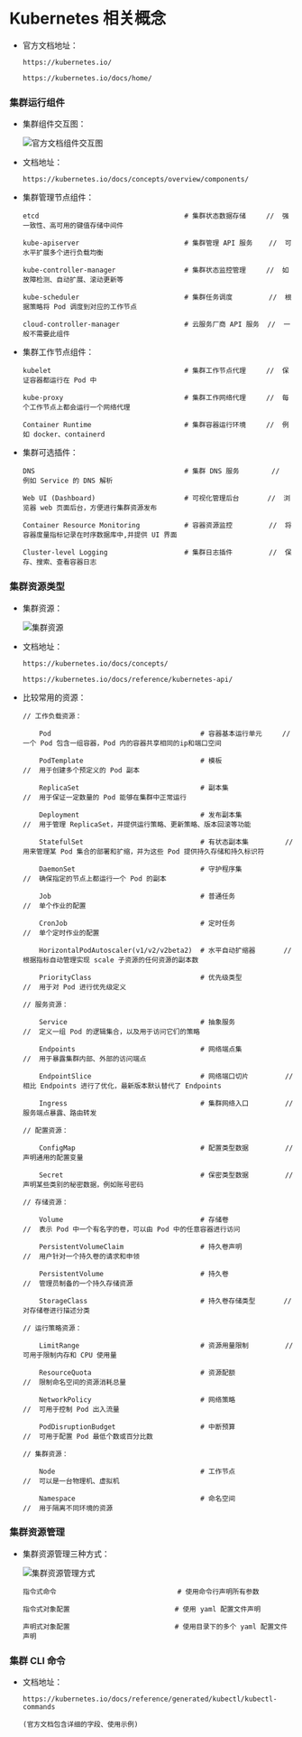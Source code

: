 
# Kubernetes 相关概念

  * 官方文档地址：

        https://kubernetes.io/

        https://kubernetes.io/docs/home/

### 集群运行组件

  * 集群组件交互图：

      ![官方文档组件交互图](./images/Part01.components.png)

  * 文档地址：

        https://kubernetes.io/docs/concepts/overview/components/

  * 集群管理节点组件：

        etcd                                    # 集群状态数据存储     //  强一致性、高可用的键值存储中间件

        kube-apiserver                          # 集群管理 API 服务    //  可水平扩展多个进行负载均衡

        kube-controller-manager                 # 集群状态监控管理     //  如故障检测、自动扩展、滚动更新等

        kube-scheduler                          # 集群任务调度         //  根据策略将 Pod 调度到对应的工作节点

        cloud-controller-manager                # 云服务厂商 API 服务  //  一般不需要此组件

  * 集群工作节点组件：

        kubelet                                 # 集群工作节点代理     //  保证容器都运行在 Pod 中

        kube-proxy                              # 集群工作网络代理     //  每个工作节点上都会运行一个网络代理

        Container Runtime                       # 集群容器运行环境     //  例如 docker、containerd

  * 集群可选插件：

        DNS                                     # 集群 DNS 服务        //  例如 Service 的 DNS 解析

        Web UI (Dashboard)                      # 可视化管理后台       //  浏览器 web 页面后台，方便进行集群资源发布

        Container Resource Monitoring           # 容器资源监控         //  将容器度量指标记录在时序数据库中,并提供 UI 界面

        Cluster-level Logging                   # 集群日志插件         //  保存、搜索、查看容器日志

### 集群资源类型

  * 集群资源：

      ![集群资源](./images/Part01.resource.png)

  * 文档地址：

        https://kubernetes.io/docs/concepts/

        https://kubernetes.io/docs/reference/kubernetes-api/

  * 比较常用的资源：

        // 工作负载资源：

            Pod                                     # 容器基本运行单元     //  一个 Pod 包含一组容器，Pod 内的容器共享相同的ip和端口空间

            PodTemplate                             # 模板                 //  用于创建多个预定义的 Pod 副本

            ReplicaSet                              # 副本集               //  用于保证一定数量的 Pod 能够在集群中正常运行

            Deployment                              # 发布副本集           //  用于管理 ReplicaSet，并提供运行策略、更新策略、版本回滚等功能

            StatefulSet                             # 有状态副本集         //  用来管理某 Pod 集合的部署和扩缩，并为这些 Pod 提供持久存储和持久标识符

            DaemonSet                               # 守护程序集           //  确保指定的节点上都运行一个 Pod 的副本

            Job                                     # 普通任务             //  单个作业的配置

            CronJob                                 # 定时任务             //  单个定时作业的配置

            HorizontalPodAutoscaler(v1/v2/v2beta2)  # 水平自动扩缩器       //  根据指标自动管理实现 scale 子资源的任何资源的副本数

            PriorityClass                           # 优先级类型           //  用于对 Pod 进行优先级定义

        // 服务资源：

            Service                                 # 抽象服务             //  定义一组 Pod 的逻辑集合，以及用于访问它们的策略

            Endpoints                               # 网络端点集           //  用于暴露集群内部、外部的访问端点

            EndpointSlice                           # 网络端口切片         //  相比 Endpoints 进行了优化，最新版本默认替代了 Endpoints

            Ingress                                 # 集群网络入口         //  服务端点暴露、路由转发

        // 配置资源：

            ConfigMap                               # 配置类型数据         //  声明通用的配置变量

            Secret                                  # 保密类型数据         //  声明某些类别的秘密数据，例如账号密码

        // 存储资源：

            Volume                                  # 存储卷               //  表示 Pod 中一个有名字的卷，可以由 Pod 中的任意容器进行访问

            PersistentVolumeClaim                   # 持久卷声明           //  用户针对一个持久卷的请求和申领

            PersistentVolume                        # 持久卷               //  管理员制备的一个持久存储资源

            StorageClass                            # 持久卷存储类型       //  对存储卷进行描述分类

        // 运行策略资源：

            LimitRange                              # 资源用量限制         //  可用于限制内存和 CPU 使用量

            ResourceQuota                           # 资源配额             //  限制命名空间的资源消耗总量

            NetworkPolicy                           # 网络策略             //  可用于控制 Pod 出入流量

            PodDisruptionBudget                     # 中断预算             //  可用于配置 Pod 最低个数或百分比数

        // 集群资源：

            Node                                    # 工作节点             //  可以是一台物理机、虚拟机

            Namespace                               # 命名空间             //  用于隔离不同环境的资源

### 集群资源管理

  * 集群资源管理三种方式：

      ![集群资源管理方式](./images/Part01.management.png)

        指令式命令                              # 使用命令行声明所有参数

        指令式对象配置                          # 使用 yaml 配置文件声明

        声明式对象配置                          # 使用目录下的多个 yaml 配置文件声明

### 集群 CLI 命令

  * 文档地址：

        https://kubernetes.io/docs/reference/generated/kubectl/kubectl-commands

        (官方文档包含详细的字段、使用示例)
